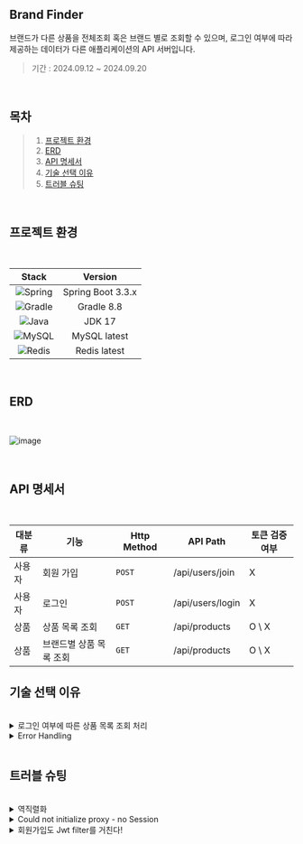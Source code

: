 ## Brand Finder
브랜드가 다른 상품을 전체조회 혹은 브랜드 별로 조회할 수 있으며, 로그인 여부에 따라 제공하는 데이터가 다른 애플리케이션의 API 서버입니다.

>기간 : 2024.09.12 ~ 2024.09.20

</br>

## 목차
> 1. [프로젝트 환경](#프로젝트-환경)
> 2. [ERD](#ERD)
> 3. [API 명세서](#API-명세서)
> 4. [기술 선택 이유](#기술-선택-이유)
> 5. [트러블 슈팅](#트러블-슈팅)

</br>

## 프로젝트 환경
</br>

| Stack                                                                                                        | Version           |
|:------------------------------------------------------------------------------------------------------------:|:-----------------:|
| ![Spring](https://img.shields.io/badge/spring-%236DB33F.svg?style=for-the-badge&logo=spring&logoColor=white) | Spring Boot 3.3.x |
| ![Gradle](https://img.shields.io/badge/Gradle-02303A.svg?style=for-the-badge&logo=Gradle&logoColor=white)    | Gradle 8.8       |
| ![Java](https://img.shields.io/badge/java-%23ED8B00.svg?style=for-the-badge&logo=openjdk&logoColor=white)    | JDK 17           |
| ![MySQL](https://img.shields.io/badge/mysql-4479A1.svg?style=for-the-badge&logo=mysql&logoColor=white)       | MySQL latest        |
| ![Redis](https://img.shields.io/badge/redis-%23DD0031.svg?style=for-the-badge&logo=redis&logoColor=white)    | Redis latest        |

</br>

## ERD
</br>

![image](https://github.com/user-attachments/assets/f8670c71-d5ce-43ef-bab4-33d1622c0aef)


</br>

## API 명세서
</br>

| 대분류 | 기능 | Http Method | API Path | 토큰 검증 여부 | 
| --- | --- | --- | --- | --- |
| 사용자 | 회원 가입 | `POST` | /api/users/join | X | 
|사용자 | 로그인 | `POST` | /api/users/login | X | 
| 상품 | 상품 목록 조회 | `GET` | /api/products | O \ X | 
| 상품 | 브랜드별 상품 목록 조회 | `GET` | /api/products | O \ X |

## 기술 선택 이유
</br>

<details><summary>로그인 여부에 따른 상품 목록 조회 처리
</summary>
  
*우선 로그인 여부에 따라서 사용자에게 보여지는 데이터가 다르기 때문에 반환 DTO를 두 가지를 생성했습니다. 처음에는 리다이렉트를 사용하려고 했으나 리다이렉트 방식은 데이터 전달에 한계가 있었습니다. 이를 해결하기 위해, 공통된 부모 객체를 반환하여 두 가지 경우를 모두 처리할 수 있도록 구현하였습니다.*

</details>


<details><summary>Error Handling
</summary>

*Spring에서는 `controller`에서 예외가 발생할 경우 기본적으로 `BasicErrorController`가 이를 처리합니다. 하지만 `BasicErrorController`는 클라이언트에게 `500 Internal Server Error`만 전달하기 때문에, 정확한 에러 원인을 알 수 없다는 문제가 있습니다. 이를 해결하기 위해 `controller` 단에서 발생할 수 있는 오류를 전역적으로 관리할 수 있도록 `@RestControllerAdvice`를 사용한 `GlobalExceptionHandler`를 정의해 예외 처리를 커스터마이즈했습니다.
</br>
또한, 정상적인 응답을 위한 `SuccessResponse`와 오류 발생 시 사용될 `ErrorResponse`를 각각 생성했습니다. `SuccessResponse`는 `controller`에서 정상 처리된 응답을 클라이언트에 전달할 때 사용되고, `ErrorResponse`는 `GlobalExceptionHandler`의 `@ExceptionHandler`로 등록된 예외가 발생했을 때 생성되어 클라이언트에 전달되도록 설정했습니다.*
</details>

</br>

## 트러블 슈팅
</br>

<details><summary>역직렬화
</summary>
  
*상품 목록 조회 기능 테스트 코드 작성 과정에서 `org.springframework.web.client.RestClientException` 에러가 발생했습니다. 에러 메시지를 번역해보니 JSON 데이터를 자바 객체로 역직렬화할 수 없어서 발생한 것이었습니다.  아래가 에러 발생 코드입니다.*
```
ResponseEntity<List<ProductNoLoginResponse>> responseEntity 
                = testRestTemplate.exchange("/api/products/", HttpMethod.GET, 
                                              null, new ParameterizedTypeReference<>() {});
```
*로그인 기능 테스트 코드를 같은 방법으로 작성할 땐 발생되지 않은 에러였기 때문에 원인이 무엇인지 찾는데 시간을 많이 할애할 수 밖에 없었습니다.*
```
ResponseEntity<String> result = testRestTemplate.exchange("/api/users/login", HttpMethod.POST, 
                                                            entity, String.class);
```
*두 코드의 차이점은 `SuccessResponse`에 저장된 타입 뿐이었습니다. 그래서 기본 자료형일 때에도 Jackson을 이용해 역직렬화가 실행되는지 확인해보았는데, 기본 자료형일 경우에는 역직렬화가 실행되지 않는다는 것을 발견했습니다.*
```
ResponseEntity<SuccessResponse<List<ProductNoLoginResponse>>> responseEntity
          = testRestTemplate.exchange("/api/products/", HttpMethod.GET, null,
                						            new ParameterizedTypeReference<>() {});
```
*Jackson 라이브러리를 사용해서 역직렬화를 할 때엔 지정 객체를 정확하게 기재해야 한다는 것을 깨달았습니다. 하지만 여전히 이유는 잘 모르는 상황이었습니다. 구현을 마치고 좀 더 찾아보니 에러가 발생한 데이터의 타입이 런타임 시점에서 소거되는 List인 것이 문제였습니다. List는 제네릭 타입으로 런타임 시점에서 타입이 소거됩니다. 때문에 Jackson에게 정확한 타입 정보를 전달해야 역직렬화가 가능합니다.*

</details>


<details><summary>Could not initialize proxy - no Session
</summary>
  
*로그인을 한 상태에서 상품 목록 조회를 할 때 발생한 오류입니다. 해당 오류가 발생했을 때 `User` 엔티티는 연관 관계 객체로 `Rank`를 가지고 있었고 FetchType은 LAZY로 정의된 상황이었습니다. 아래는 에러가 발생한 메소드입니다.*
```
@Override
public UserDetails loadUserByUsername(String username) throws UsernameNotFoundException {
     User user = Optional.of(userRepository.findByUsername(username))
                .orElseThrow(() -> new NullPointerException(ErrorCode.ACCOUNT_NOT_FOUND.getMessage()));
     log.info("{}의 등급은 {} 입니다.", user.getUsername(), user.getRank().getName());
     return new UserDetailsImpl(user);
}
```
*LAZY는 엔티티가 호출될 때가 아닌 해당 연관 관계 객체에 접근할 때 초기화가 됩니다. 접근 전까지는 영속성 컨텍스트에 프록시 객체로 저장됩니다. 문제는 이 영속성 컨텍스트가 트랜잭션과 생명주기 같다는 점에서 발생합니다. 오류가 발생한 코드에서 트랜잭션 범위는 `userRepository.findByUsername(username)` 메소드 입니다. 즉, `findByUsername()` 메소드가 종료되면 트랜잭션도 종료됩니다. 영속성 컨텍스트 또한 종료됩니다. 프록시 객체로 저장되었던 `Rank`도 함께 삭제되기 때문에 `log`에서 `Rank`의 필드를 호출할 때 오류가 발생했던 것입니다. 해결방법은 대표적으로 두 가지입니다. `FetchType`을 `EAGER`로 변경하거나 트랜잭션의 범위를 넓히는 것입니다. 저는 선택의 여지가 있다면 트랜잭션의 범위를 넓히는 것이 메모리 관리 방면에서 더 효율적이라고 생각했기 때문에 `loadUserByUsername()` 메소드에 `@Transational` 어노테이션을 정의해줌으로써 트랜잭션 범위를 넓혔습니다.*

</details>


<details><summary>회원가입도 Jwt filter를 거친다!
</summary>

*WebSecurityConfig에 Jwt filter를 등록해주고 회원가입과 로그인  API엔 permitAll() 메소드를 이용해 인증/인가에 상관없이 접근을 허용했습니다. 그리고 포스트맨을 실행했는데 403 Forbidden 오류가 발생했습니다. 어디서 오류가 발생했는지 정확히 알기위해 log를 이용했고, 접근을 허용한 API 또한 JWT filter를 거친다는 것을 알게되었습니다.*
</br>
*처음엔 접근을 혀용한 API는 등록한 필터를 거치지 않는다고 생각했기 때문에 회원가입 API가 Jwt filter를 거치는 게 오류라고 생각했습니다.*

```
* 오류가 발생한 코드

public String extractToken(HttpServletRequest request) {
		  String bearerToken = request.getHeader(AUTHORIZATION);
		  if(bearerToken == null || !bearerToken.startsWith(BEARER)) {
			    // 헤더에 AccessToken 없을 시 오류 발생
		  }

		  return bearerToken;
}
```
*관련 글을 찾아보고 다른 분이 구현한 JWT를 분석하면서 고민한 결과 코드 설계에 문제가 있다는 것을 발견했습니다. 결론부터 말하자면 인증/인가 없이 접근을 허용한 API라고 해서 등록된 필터를 거치지 않는 것이 아니었습니다. 다만, 접근이 허용된 API는 token이 없어도 오류가 발생하지 않는 것 뿐이었습니다. 그렇기 때문에 token이 존재하지 않을 때 오류를 발생하는 것이 아니라 아래와 같이 null를 반환해야 하는 것이었습니다.*

```
* 정상적으로 실행이 되는 코드

public String extractToken(HttpServletRequest request) {
		  String bearerToken = request.getHeader(AUTHORIZATION);
		  if(bearerToken != null && bearerToken.startsWith(BEARER)) {
			    return bearerToken;
		  }

		  return   null;
}
```

</details>
